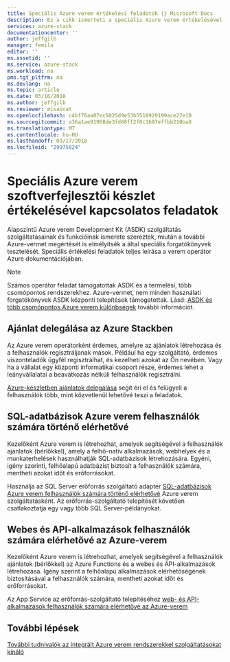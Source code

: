 ```yaml
---
title: Speciális Azure verem értékelési feladatok |} Microsoft Docs
description: Ez a cikk ismerteti a speciális Azure verem értékelésével kapcsolatos feladatok.
services: azure-stack
documentationcenter: ''
author: jeffgilb
manager: femila
editor: ''
ms.assetid: ''
ms.service: azure-stack
ms.workload: na
pms.tgt_pltfrm: na
ms.devlang: na
ms.topic: article
ms.date: 03/16/2018
ms.author: jeffgilb
ms.reviewer: misainat
ms.openlocfilehash: c4bf76aa07ec5025d9e53b5518929199ace27e18
ms.sourcegitcommit: a36a1ae91968de3fd68ff2f0c1697effbb210ba8
ms.translationtype: MT
ms.contentlocale: hu-HU
ms.lasthandoff: 03/17/2018
ms.locfileid: "29975824"
---
```

# <a name="advanced-azure-stack-development-kit-evaluation-tasks"></a>Speciális Azure verem szoftverfejlesztői készlet értékelésével kapcsolatos feladatok
Alapszintű Azure verem Development Kit (ASDK) szolgáltatás szolgáltatásainak és funkcióinak ismerete szereztek, miután a további Azure-vermet megértését is elmélyítsék a által speciális forgatókönyvek tesztelését. Speciális értékelési feladatok teljes leírása a verem operátor Azure dokumentációjában.

> [!NOTE]
> Számos operátor feladat támogatottak ASDK és a termelési, több csomópontos rendszerekhez. Azure-vermet, nem minden használati forgatókönyvek ASDK központi telepítések támogatottak. Lásd: [ASDK és több csomópontos Azure verem különbségek](asdk-what-is.md#asdk-and-multi-node-azure-stack-differences) további információt.

## <a name="delegate-offers-in-azure-stack"></a>Ajánlat delegálása az Azure Stackben
Az Azure verem operátorként érdemes, amelyre az ajánlatok létrehozása és a felhasználók regisztráljanak mások. Például ha egy szolgáltató, érdemes viszonteladók ügyfél regisztrálhat, és kezelheti azokat az Ön nevében. Vagy ha a vállalat egy központi informatikai csoport része, érdemes lehet a leányvállalatai a beavatkozás nélküli felhasználók regisztrálni.

[Azure-készletben ajánlatok delegálása](.\.\azure-stack-delegated-provider.md) segít éri el és felügyeli a felhasználók több, mint közvetlenül lehetővé teszi a feladatok. 

## <a name="make-sql-databases-available-to-your-azure-stack-users"></a>SQL-adatbázisok Azure verem felhasználók számára történő elérhetővé
Kezelőként Azure verem is létrehozhat, amelyek segítségével a felhasználók ajánlatok (bérlőkkel), amely a felhő-natív alkalmazások, webhelyek és a munkaterhelések használhatják SQL-adatbázisok létrehozására. Egyéni, igény szerinti, felhőalapú adatbázist biztosít a felhasználók számára, mentheti azokat időt és erőforrásokat. 

Használja az SQL Server erőforrás szolgáltató adapter [SQL-adatbázisok Azure verem felhasználók számára történő elérhetővé](.\.\azure-stack-tutorial-sql-server.md) Azure verem szolgáltatásként. Az erőforrás-szolgáltató telepítését követően csatlakoztatja egy vagy több SQL Server-példányokat.

## <a name="make-web-and-api-apps-available-to-your-azure-stack-users"></a>Webes és API-alkalmazások felhasználók számára elérhetővé az Azure-verem
Kezelőként Azure verem is létrehozhat, amelyek segítségével a felhasználók ajánlatok (bérlőkkel) az Azure Functions és a webes és API-alkalmazások létrehozása. Igény szerint a felhőalapú alkalmazások elérhetőségének biztosításával a felhasználók számára, mentheti azokat időt és erőforrásokat.

Az App Service az erőforrás-szolgáltató telepítéséhez [web- és API-alkalmazások felhasználók számára elérhetővé az Azure-verem](.\.\azure-stack-tutorial-app-service.md)

## <a name="next-steps"></a>További lépések
[További tudnivalók az integrált Azure verem rendszerekkel szolgáltatásokat kínáló](.\.\azure-stack-offer-services-overview.md)